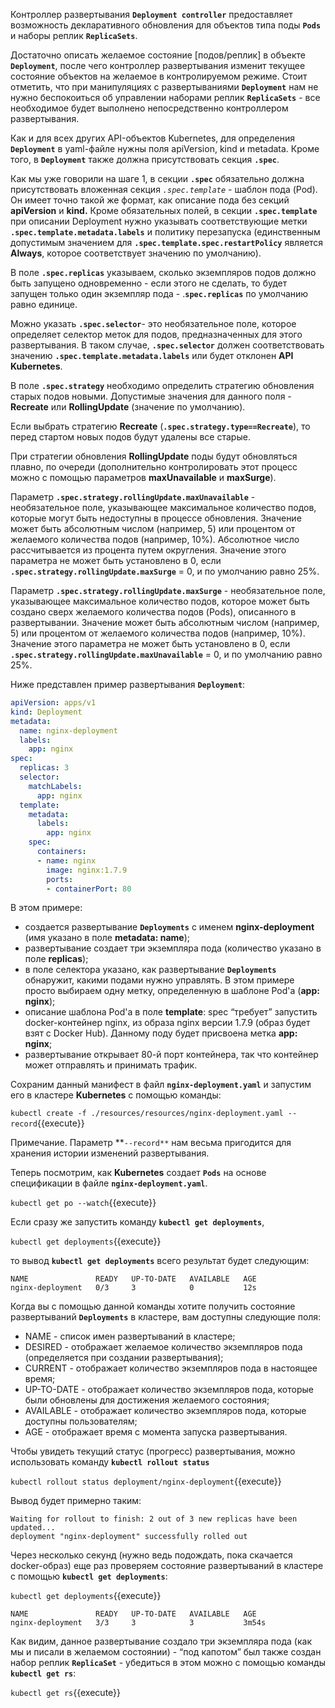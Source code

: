 Контроллер развертывания **`Deployment controller`** предоставляет возможность декларативного обновления для объектов типа поды **`Pods`** и наборы реплик **`ReplicaSets`**. 

Достаточно описать желаемое состояние [подов/реплик] в объекте **`Deployment`**, после чего контроллер развертывания изменит текущее состояние объектов на желаемое в контролируемом режиме. Стоит отметить, что при манипуляциях с развертываниями **`Deployment`** нам не нужно беспокоиться об управлении наборами реплик **`ReplicaSets`** - все необходимое будет выполнено непосредственно контроллером развертывания.

Как и для всех других API-объектов Kubernetes, для определения **`Deployment`** в yaml-файле нужны поля apiVersion, kind и metadata. Кроме того, в **`Deployment`** также должна присутствовать секция **`.spec`**.

Как мы уже говорили на шаге 1, в секции **`.spec`** обязательно должна присутствовать вложенная секция *`.spec.template`* - шаблон пода (Pod). Он имеет точно такой же формат, как описание пода без секций **apiVersion** и **kind.** Кроме обязательных полей, в секции **`.spec.template`** при описании Deployment нужно указывать соответствующие метки **`.spec.template.metadata.labels`** и политику перезапуска (единственным допустимым значением для **`.spec.template.spec.restartPolicy`** является **Always**, которое соответствует значению по умолчанию).

В поле **`.spec.replicas`** указываем, сколько экземпляров подов должно быть запущено одновременно - если этого не сделать, то будет запущен только один экземпляр пода - .**`spec.replicas`** по умолчанию равно единице.

Можно указать **`.spec.selector`**- это необязательное поле, которое определяет селектор меток для подов, предназначенных для этого развертывания. 
В таком случае, **`.spec.selector`** должен соответствовать значению **`.spec.template.metadata.labels`** или будет отклонен **API Kubernetes**.

В поле **`.spec.strategy`** необходимо определить стратегию обновления старых подов новыми. Допустимые значения для данного поля - **Recreate** или **RollingUpdate** (значение по умолчанию).

Если выбрать стратегию **Recreate** (**`.spec.strategy.type==Recreate`**), то перед стартом новых подов будут удалены все старые.

При стратегии обновления **RollingUpdate** поды будут обновляться плавно, по очереди (дополнительно контролировать этот процесс можно с помощью параметров **maxUnavailable** и **maxSurge**).

Параметр **`.spec.strategy.rollingUpdate.maxUnavailable`** - необязательное поле, указывающее максимальное количество подов, которые могут быть недоступны в процессе обновления. Значение может быть абсолютным числом (например, 5) или процентом от желаемого количества подов (например, 10%). Абсолютное число рассчитывается из процента путем округления. Значение этого параметра не может быть установлено в 0, если **`.spec.strategy.rollingUpdate.maxSurge`** = 0, и по умолчанию равно 25%.

Параметр **`.spec.strategy.rollingUpdate.maxSurge`** - необязательное поле, указывающее максимальное количество подов, которое может быть создано сверх желаемого количества подов (Pods), описанного в развертывании. Значение может быть абсолютным числом (например, 5) или процентом от желаемого количества подов (например, 10%). Значение этого параметра не может быть установлено в 0, если **`.spec.strategy.rollingUpdate.maxUnavailable`** = 0, и по умолчанию равно 25%.

Ниже представлен пример развертывания **`Deployment`**:

```yaml
apiVersion: apps/v1
kind: Deployment
metadata:
  name: nginx-deployment
  labels:
    app: nginx
spec:
  replicas: 3
  selector:
    matchLabels:
      app: nginx
  template:
    metadata:
      labels:
        app: nginx
    spec:
      containers:
      - name: nginx
        image: nginx:1.7.9
        ports:
        - containerPort: 80
```
В этом примере:

 * создается развертывание **`Deployments`** с именем **nginx-deployment** (имя указано в поле **metadata: name**);
 * развертывание создает три экземпляра пода (количество указано в поле **replicas**);
 * в поле селектора указано, как развертывание **`Deployments`** обнаружит, какими подами нужно управлять. 
   В этом примере просто выбираем одну метку, определенную в шаблоне Pod'а (**app: nginx**);
 * описание шаблона Pod'а в поле **template**: spec “требует” запустить docker-контейнер nginx, из образа nginx версии 1.7.9 (образ будет взят с Docker Hub). 
   Данному поду будет присвоена метка **app: nginx**;
 * развертывание открывает 80-й порт контейнера, так что контейнер может отправлять и принимать трафик.


Сохраним данный манифест в файл **`nginx-deployment.yaml`** и запустим его в кластере **Kubernetes** с помощью команды:

`kubectl create -f ./resources/resources/nginx-deployment.yaml --record`{{execute}}

Примечание. Параметр **`--record**` нам весьма пригодится для хранения истории изменений развертывания.

Теперь посмотрим, как **Kubernetes** создает  **`Pods`**  на основе спецификации в файле **`nginx-deployment.yaml`**.

`kubectl get po --watch`{{execute}}

Если сразу же запустить команду **`kubectl get deployments`**, 

`kubectl get deployments`{{execute}}

то вывод **`kubectl get deployments`** всего результат будет следующим:
```
NAME               READY   UP-TO-DATE   AVAILABLE   AGE
nginx-deployment   0/3     3            0           12s
```

Когда вы с помощью данной команды хотите получить состояние развертываний **`Deployments`** в кластере, вам доступны следующие поля:

  * NAME - список имен развертываний в кластере;
  * DESIRED - отображает желаемое количество экземпляров пода (определяется при создании развертывания);
  * CURRENT - отображает количество экземпляров пода в настоящее время;
  * UP-TO-DATE - отображает количество экземпляров пода, которые были обновлены для достижения желаемого состояния;
  * AVAILABLE - отображает количество экземпляров пода, которые доступны пользователям;
  * AGE - отображает время с момента запуска развертывания.

Чтобы увидеть текущий статус (прогресс) развертывания, можно использовать команду **`kubectl rollout status`** 

`kubectl rollout status deployment/nginx-deployment`{{execute}}

Вывод будет примерно таким:

```
Waiting for rollout to finish: 2 out of 3 new replicas have been updated...
deployment "nginx-deployment" successfully rolled out
```

Через несколько секунд (нужно ведь подождать, пока скачается docker-образ) еще раз проверяем состояние развертываний в кластере с помощью **`kubectl get deployments`**:

`kubectl get deployments`{{execute}}

```
NAME               READY   UP-TO-DATE   AVAILABLE   AGE
nginx-deployment   3/3     3            3           3m54s
```
Как видим, данное развертывание создало три экземпляра пода (как мы и писали в желаемом состоянии) - “под капотом” был также создан набор реплик **`ReplicaSet`** - убедиться в этом можно с помощью команды **`kubectl get rs`**:

`kubectl get rs`{{execute}}
